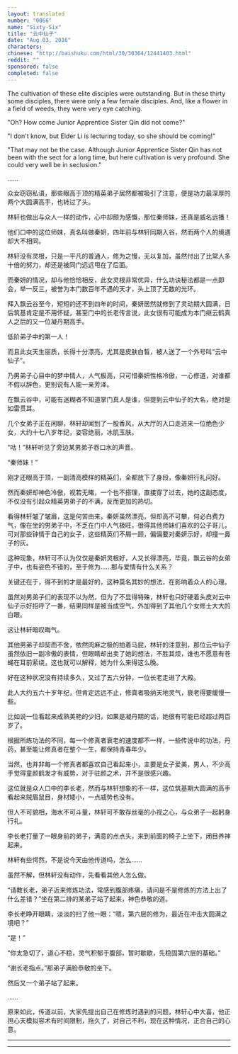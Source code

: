 ```yaml
---
layout: translated
number: "0066"
name: "Sixty-Six"
title: "云中仙子"
date: "Aug 03, 2016"
characters:
chinese: "http://baishuku.com/html/30/30364/12441403.html"
reddit: ""
sponsored: false
completed: false
---
```


The cultivation of these elite disciples were outstanding. But in these thirty some disciples, there were only a few female disciples. And, like a flower in a field of weeds, they were very eye catching.

"Oh? How come Junior Apprentice Sister Qin did not come?"

"I don't know, but Elder Li is lecturing today, so she should be coming!"

"That may not be the case. Although Junior Apprentice Sister Qin has not been with the sect for a long time, but here cultivation is very profound. She could very well be in seclusion."

......

众女窃窃私语，那些眼高于顶的精英弟子居然都被吸引了注意，便是功力最深厚的两个大圆满高手，也转过了头。

林轩也做出与众人一样的动作，心中却颇为感慨，那位秦师妹，还真是威名远播！

他们口中的这位师妹，真名叫做秦妍，四年前与林轩同期入谷，然而两个人的境遇却大不相同。

林轩没有灵根，只是一平凡的普通人，修为之慢，无以复加，虽然付出了比常人多十倍的努力，却还是被同门远远甩在了后面。

而秦妍的情况，却与他恰恰相反，此女灵根非常优异，什么功诀秘法都是一点即会，举一反三，被誉为本门数百年不遇的天才，头上顶了无数的光环。

拜入飘云谷至今，短短的还不到四年的时间，秦妍居然就修到了灵动期大圆满，日后筑基肯定是不用怀疑，甚至门中的长老传言说，此女很有可能成为本门继云鹤真人之后的又一位凝丹期高手。

低阶弟子中的第一人！

而且此女天生丽质，长得十分漂亮，尤其是皮肤白皙，被人送了一个外号叫“云中仙子”。

乃男弟子心目中的梦中情人，人气极高，只可惜秦妍性格冷傲，一心修道，对谁都不假以辞色，更别说有人能一亲芳泽。

在飘云谷中，可能有迷糊者不知道掌门真人是谁，但提到云中仙子的大名，绝对是如雷贯耳。

几个女弟子正在闲聊，林轩却闻到了一股香风，从大厅的入口走进来一位绝色少女，大约十七八岁年纪，姿容绝丽，冰肌玉肤。

“咕！”林轩听见了旁边某男弟子吞口水的声音。

“秦师妹！”

刚才还眼高于顶，一副清高模样的精英们，全都放下了身段，像秦妍行礼问好。

然而秦妍却神色冷傲，视若无睹，一个也不搭理，直接穿了过去，她的这副态度，不仅没有引起众精英男弟子的不满，反而更加的热切。

看得林轩皱了皱眉，这是何苦由来，秦妍虽然漂亮，但却高不可攀，何必白费力气，像在坐的男弟子中，不乏在门中人气极旺，很得其他师妹们喜欢的公子哥儿，可对那些钟情于自己的女子，这些精英们不屑一顾，偏偏要对秦妍示好，却撞一鼻子的灰。

这种现象，林轩可不认为仅仅是秦妍灵根好，人又长得漂亮，毕竟，飘云谷的女弟子中，也有姿色不错的，至于修为……那与爱情有什么关系？

关键还在于，得不到的才是最好的，这种莫名其妙的想法，在影响着众人的心理。

虽然对男弟子们的表现不以为然，但为了不显得特殊，林轩也只好硬着头皮对云中仙子示好招呼了一番，结果同样是被当成空气，外加得到了其他几个女修士大大的白眼。

这让林轩暗叹晦气。

其他男弟子却契而不舍，依然肉麻之极的拍着马屁，林轩的注意到，那位云中仙子虽然依旧一副冷傲的表情，但眼睛却出卖了她的想法，不胜其烦，谁也不愿意有苍蝇在耳前萦绕，这也就可以解释，她为什么来得这么晚。

好在这种状况没有持续多久，又过了五六分钟，一位长老走进了大殿。

此人大约五六十岁年纪，但肯定远远不止，修真者吸纳天地灵气，衰老得要缓慢一些。

比如说一位看起来成熟美艳的少妇，如果是凝丹期的话，她很有可能已经超过两百岁了。

根据所练功法的不同，每一个修真者衰老的速度都不一样，一些传说中的功法，丹药，甚至能让修真者在整个一生，都保持青春年少。

当然，也并非每一个修真者都喜欢自己看起来小，主要是女子爱美，男人，不少高手觉得童颜鹤发才有威势，对于驻颜之术，并不是很感兴趣。

这位就是众人口中的李长老，然而与林轩想象的不一样，这位筑基期大圆满的高手看起来贼眉鼠目，身材矮小，一点威势也没有。

但人不可貌相，海水不可斗量，林轩可不敢存丝毫的小视之心，与众弟子一起躬身行礼。

李长老打量了一眼身前的弟子，满意的点点头，来到前面的椅子上坐下，闭目养神起来。

林轩有些愕然，不是说今天由他传道吗，怎么……

虽然不解，但林轩没有动作，先看看其他人怎么做。

“请教长老，弟子近来修炼功法，常感到腹部疼痛，请问是不是修炼的方法上出了什么差错？”坐在第二排的某弟子站了起来，神色恭敬的道。

李长老睁开眼睛，淡淡的扫了他一眼：“嗯，第六层的修为，最近在冲击大圆满之境吧？”

“是！”

“你太急切了，道心不稳，灵气积郁于腹部，暂时歇歇，先稳固第六层的基础。”

“谢长老指点。”那弟子满脸恭敬的坐下。

然后又一个弟子站了起来。

……

原来如此，传道以前，大家先提出自己在修炼时遇到的问题，林轩心中大喜，他正担心天模拟容术有时间限制，拖久了，对自己不利，现在这种情况，正合自己的心意。

- - -
- - -

[^1]:
